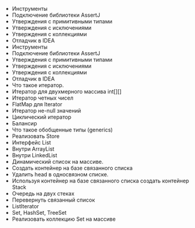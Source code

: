 - Инструменты
- Подключение библиотеки AssertJ
- Утверждения с примитивными типами
- Утверждения с исключениями
- Утверждения с коллекциями
- Отладчик в IDEA
- Инструменты   
- Подключение библиотеки AssertJ   
- Утверждения с примитивными типами   
- Утверждения с исключениями   
- Утверждения с коллекциями   
- Отладчик в IDEA   
- Что такое итератор.   
- Итератор для двухмерного массива int[][]   
- Итератор четных чисел   
- FlatMap для Iterator<Iterator>   
- Итератор не-null значений   
- Циклический итератор   
- Балансир   
- Что такое обобщенные типы (generics)   
- Реализовать Store<T extends Base>   
- Интерфейс List   
- Внутри ArrayList   
- Внутри LinkedList   
- Динамический список на массиве.   
- Создать контейнер на базе связанного списка   
- Удалить head в односвязном списке.   
- Используя контейнер на базе связанного списка создать контейнер Stack   
- Очередь на двух стеках   
- Перевернуть связанный список   
- ListIterator
- Set, HashSet, TreeSet
- Реализовать коллекцию Set на массиве
